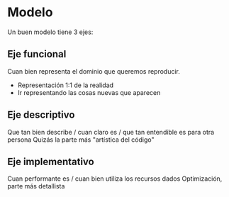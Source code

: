 # Modelo
Un buen modelo tiene 3 ejes:

## Eje funcional
Cuan bien representa el dominio que queremos reproducir.
- Representación 1:1 de la realidad
- Ir representando las cosas nuevas que aparecen

## Eje descriptivo 
Que tan bien describe / cuan claro es / que tan entendible es para otra persona 
Quizás la parte más "artística del código"

## Eje implementativo
Cuan performante es / cuan bien utiliza los recursos dados
Optimización, parte más detallista